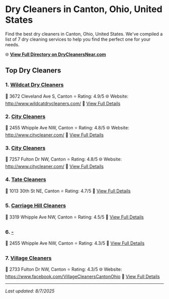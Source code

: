 # Dry Cleaners in Canton, Ohio, United States

Find the best dry cleaners in Canton, Ohio, United States. We've compiled a list of 7 dry cleaning services to help you find the perfect one for your needs.

🌐 **[View Full Directory on DryCleanersNear.com](https://drycleanersnear.com/city/US/Ohio/Canton)**

## Top Dry Cleaners

### 1. [Wildcat Dry Cleaners](https://drycleanersnear.com/dryCleaner/6875b6b89b5c02c2ea278171/wildcat-dry-cleaners)
📍 3672 Cleveland Ave S, Canton
⭐ Rating: 4.9/5
🌐 Website: http://www.wildcatdrycleaners.com/
🔗 [View Full Details](https://drycleanersnear.com/dryCleaner/6875b6b89b5c02c2ea278171/wildcat-dry-cleaners)

### 2. [City Cleaners](https://drycleanersnear.com/dryCleaner/6875b6349b5c02c2ea277c9c/city-cleaners)
📍 2455 Whipple Ave NW, Canton
⭐ Rating: 4.8/5
🌐 Website: http://www.citycleaner.com/
🔗 [View Full Details](https://drycleanersnear.com/dryCleaner/6875b6349b5c02c2ea277c9c/city-cleaners)

### 3. [City Cleaners](https://drycleanersnear.com/dryCleaner/6875b68d9b5c02c2ea278027/city-cleaners)
📍 7257 Fulton Dr NW, Canton
⭐ Rating: 4.8/5
🌐 Website: http://www.citycleaner.com/
🔗 [View Full Details](https://drycleanersnear.com/dryCleaner/6875b68d9b5c02c2ea278027/city-cleaners)

### 4. [Tate Cleaners](https://drycleanersnear.com/dryCleaner/6875b6bc9b5c02c2ea27818f/tate-cleaners)
📍 1013 30th St NE, Canton
⭐ Rating: 4.7/5
🔗 [View Full Details](https://drycleanersnear.com/dryCleaner/6875b6bc9b5c02c2ea27818f/tate-cleaners)

### 5. [Carriage Hill Cleaners](https://drycleanersnear.com/dryCleaner/6875b63d9b5c02c2ea277dbc/carriage-hill-cleaners)
📍 3319 Whipple Ave NW, Canton
⭐ Rating: 4.5/5
🔗 [View Full Details](https://drycleanersnear.com/dryCleaner/6875b63d9b5c02c2ea277dbc/carriage-hill-cleaners)

### 6. [-](https://drycleanersnear.com/dryCleaner/6875b6a29b5c02c2ea2780c5/)
📍 2455 Whipple Ave NW, Canton
⭐ Rating: 4.3/5
🔗 [View Full Details](https://drycleanersnear.com/dryCleaner/6875b6a29b5c02c2ea2780c5/)

### 7. [Village Cleaners](https://drycleanersnear.com/dryCleaner/6875b6cc9b5c02c2ea278282/village-cleaners)
📍 2733 Fulton Dr NW, Canton
⭐ Rating: 4.3/5
🌐 Website: https://www.facebook.com/VillageCleanersCantonOhio
🔗 [View Full Details](https://drycleanersnear.com/dryCleaner/6875b6cc9b5c02c2ea278282/village-cleaners)


---

*Last updated: 8/7/2025*
